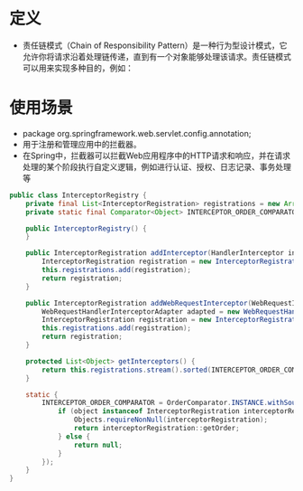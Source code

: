 # 定义
+ 责任链模式（Chain of Responsibility Pattern）是一种行为型设计模式，它允许你将请求沿着处理链传递，直到有一个对象能够处理该请求。责任链模式可以用来实现多种目的，例如：

# 使用场景
+ package org.springframework.web.servlet.config.annotation;
+ 用于注册和管理应用中的拦截器。
+ 在Spring中，拦截器可以拦截Web应用程序中的HTTP请求和响应，并在请求处理的某个阶段执行自定义逻辑，例如进行认证、授权、日志记录、事务处理等
```java
public class InterceptorRegistry {
    private final List<InterceptorRegistration> registrations = new ArrayList();
    private static final Comparator<Object> INTERCEPTOR_ORDER_COMPARATOR;

    public InterceptorRegistry() {
    }

    public InterceptorRegistration addInterceptor(HandlerInterceptor interceptor) {
        InterceptorRegistration registration = new InterceptorRegistration(interceptor);
        this.registrations.add(registration);
        return registration;
    }

    public InterceptorRegistration addWebRequestInterceptor(WebRequestInterceptor interceptor) {
        WebRequestHandlerInterceptorAdapter adapted = new WebRequestHandlerInterceptorAdapter(interceptor);
        InterceptorRegistration registration = new InterceptorRegistration(adapted);
        this.registrations.add(registration);
        return registration;
    }

    protected List<Object> getInterceptors() {
        return this.registrations.stream().sorted(INTERCEPTOR_ORDER_COMPARATOR).map(InterceptorRegistration::getInterceptor).toList();
    }

    static {
        INTERCEPTOR_ORDER_COMPARATOR = OrderComparator.INSTANCE.withSourceProvider((object) -> {
            if (object instanceof InterceptorRegistration interceptorRegistration) {
                Objects.requireNonNull(interceptorRegistration);
                return interceptorRegistration::getOrder;
            } else {
                return null;
            }
        });
    }
}

```